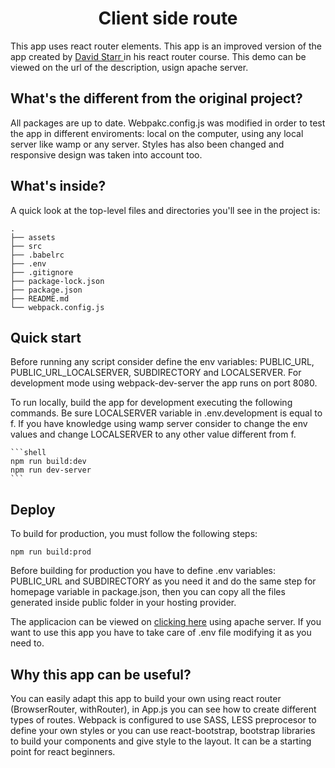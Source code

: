 <h1 align="center">
  Client side route
</h1>

<p>  This app uses react router elements. This app is an improved version of the app created by <a href="https://github.com/search?p=1&q=David+Starr&type=Repositories"> David Starr </a> in his react router course. This demo can be viewed on the url of the description, usign apache server.
</p>

## What's the different from the original project?

All packages are up to date. Webpakc.config.js was modified in order to test the app in different enviroments: local on the computer, using any local server like wamp or any server. Styles has
also been changed and responsive design was taken into account too.

## What's inside?

A quick look at the top-level files and directories you'll see in the project is:

    .
    ├── assets
    ├── src
    ├── .babelrc
    ├── .env
    ├── .gitignore
    ├── package-lock.json
    ├── package.json
    ├── README.md
    └── webpack.config.js

##  Quick start

Before running any script consider define the env variables: PUBLIC_URL, PUBLIC_URL_LOCALSERVER, SUBDIRECTORY and LOCALSERVER. For development mode using webpack-dev-server the app runs on port 8080.

To run locally, build the app for development executing the following commands. Be sure LOCALSERVER variable in .env.development is equal to f. If you have knowledge using wamp server consider to change
the env values and change LOCALSERVER to any other value different from f.

    ```shell
    npm run build:dev
    npm run dev-server
    ```

## Deploy

  To build for production, you must follow the following steps:
        
  ```shell
  npm run build:prod
  ```
Before building for production you have to define .env variables: PUBLIC_URL and SUBDIRECTORY as you need it and do the same step for homepage variable in package.json, then you can copy all the files generated inside public folder in your hosting provider.

The applicacion can be viewed on [clicking here](http://www.ventoji.es/demos-react/client-side-route/) using apache server. If you want to use this app you have to take care of .env file modifying it as you need to.

## Why this app can be useful?

You can easily adapt this app to build your own using react router (BrowserRouter, withRouter), in App.js you can see how to create different types of routes. Webpack is configured to use SASS, LESS preprocesor to define your own styles or you can use react-bootstrap, bootstrap libraries to build your components and give style to the layout. It can be a starting point for react beginners.    